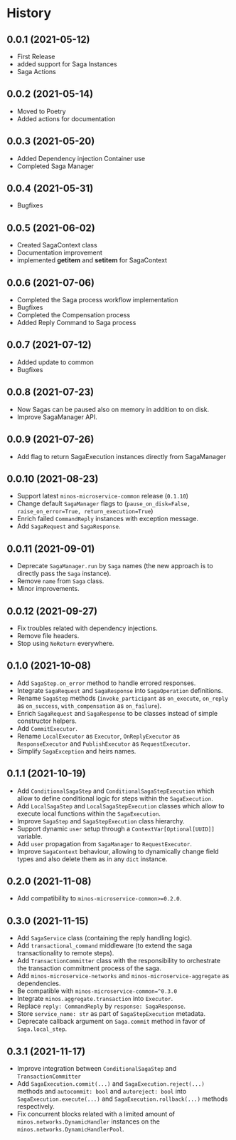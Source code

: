 History
=======

0.0.1 (2021-05-12)
------------------

* First Release
* added support for Saga Instances
* Saga Actions

0.0.2 (2021-05-14)
------------------

* Moved to Poetry
* Added actions for documentation

0.0.3 (2021-05-20)
------------------

* Added Dependency injection Container use
* Completed Saga Manager

0.0.4 (2021-05-31)
------------------

* Bugfixes

0.0.5 (2021-06-02)
------------------

* Created SagaContext class
* Documentation improvement
* implemented __getitem__ and __setitem__ for SagaContext

0.0.6 (2021-07-06)
------------------

* Completed the Saga process workflow implementation
* Bugfixes
* Completed the Compensation process
* Added Reply Command to Saga process

0.0.7 (2021-07-12)
------------------

* Added update to common
* Bugfixes

0.0.8 (2021-07-23)
------------------

* Now Sagas can be paused also on memory in addition to on disk.
* Improve SagaManager API.

0.0.9 (2021-07-26)
------------------

* Add flag to return SagaExecution instances directly from SagaManager

0.0.10 (2021-08-23)
------------------

* Support latest `minos-microservice-common` release (`0.1.10`)
* Change default `SagaManager` flags to (`pause_on_disk=False, raise_on_error=True, return_execution=True`)
* Enrich failed `CommandReply` instances with exception message.
* Add `SagaRequest` and `SagaResponse`.

0.0.11 (2021-09-01)
------------------

* Deprecate `SagaManager.run` by `Saga` names (the new approach is to directly pass the `Saga` instance).
* Remove `name` from `Saga` class.
* Minor improvements.

0.0.12 (2021-09-27)
------------------

* Fix troubles related with dependency injections.
* Remove file headers.
* Stop using `NoReturn` everywhere.

0.1.0 (2021-10-08)
------------------

* Add `SagaStep.on_error` method to handle errored responses.
* Integrate `SagaRequest` and `SagaResponse` into `SagaOperation` definitions.
* Rename `SagaStep` methods (`invoke_participant` as `on_execute`, `on_reply` as `on_success`, `with_compensation` as `on_failure`).
* Enrich `SagaRequest` and `SagaResponse` to be classes instead of simple constructor helpers.
* Add `CommitExecutor`.
* Rename `LocalExecutor` as `Executor`, `OnReplyExecutor` as `ResponseExecutor` and `PublishExecutor` as `RequestExecutor`.
* Simplify `SagaException` and heirs names.

0.1.1 (2021-10-19)
------------------

* Add `ConditionalSagaStep` and `ConditionalSagaStepExecution` which allow to define conditional logic for steps within the `SagaExecution`.
* Add `LocalSagaStep` and `LocalSagaStepExecution` classes which allow to execute local functions within the `SagaExecution`.
* Improve `SagaStep` and `SagaStepExecution` class hierarchy.
* Support dynamic `user` setup through a `ContextVar[Optional[UUID]]` variable.
* Add `user` propagation from `SagaManager` to `RequestExecutor`.
* Improve `SagaContext` behaviour, allowing to dynamically change field types and also delete them as in any `dict` instance.

0.2.0 (2021-11-08)
------------------

* Add compatibility to `minos-microservice-common>=0.2.0`.

0.3.0 (2021-11-15)
------------------

* Add `SagaService` class (containing the reply handling logic).
* Add `transactional_command` middleware (to extend the saga transactionality to remote steps).
* Add `TransactionCommitter` class with the responsibility to orchestrate the transaction commitment process of the saga.
* Add `minos-microservice-networks` and `minos-microservice-aggregate` as dependencies.
* Be compatible with `minos-microservice-common=^0.3.0`
* Integrate `minos.aggregate.transaction` into `Executor`.
* Replace `reply: CommandReply` by `response: SagaResponse`.
* Store `service_name: str` as part of `SagaStepExecution` metadata.
* Deprecate callback argument on `Saga.commit` method in favor of `Saga.local_step`.

0.3.1 (2021-11-17)
------------------

* Improve integration between `ConditionalSagaStep` and `TransactionCommitter`
* Add `SagaExecution.commit(...)` and `SagaExecution.reject(...)` methods and `autocommit: bool` and `autoreject: bool` into `SagaExecution.execute(...)` and `SagaExecution.rollback(...)` methods respectively.
* Fix concurrent blocks related with a limited amount of `minos.networks.DynamicHandler` instances on the `minos.networks.DynamicHandlerPool`.
